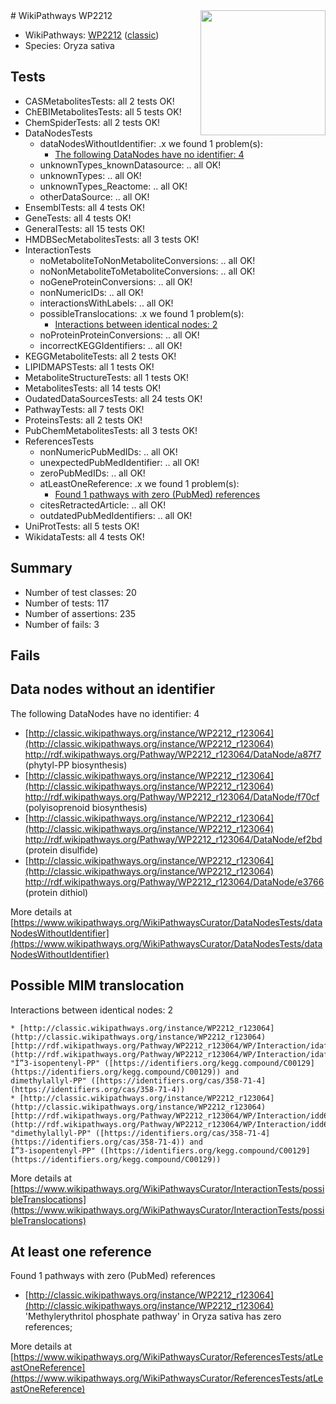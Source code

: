 <img style="float: right; width: 200px" src="https://upload.wikimedia.org/wikipedia/commons/thumb/8/83/Wplogo_with_text_500.png/640px-Wplogo_with_text_500.png" />
# WikiPathways WP2212

* WikiPathways: [WP2212](https://wikipathways.org/pathways/WP2212) ([classic](https://classic.wikipathways.org/instance/WP2212))
* Species: Oryza sativa
## Tests
* CASMetabolitesTests: all 2 tests OK!
* ChEBIMetabolitesTests: all 5 tests OK!
* ChemSpiderTests: all 2 tests OK!
* DataNodesTests
    * dataNodesWithoutIdentifier: .x we found 1 problem(s):
        * [The following DataNodes have no identifier: 4](#d2d32fa3)
    * unknownTypes_knownDatasource: .. all OK!
    * unknownTypes: .. all OK!
    * unknownTypes_Reactome: .. all OK!
    * otherDataSource: .. all OK!
* EnsemblTests: all 4 tests OK!
* GeneTests: all 4 tests OK!
* GeneralTests: all 15 tests OK!
* HMDBSecMetabolitesTests: all 3 tests OK!
* InteractionTests
    * noMetaboliteToNonMetaboliteConversions: .. all OK!
    * noNonMetaboliteToMetaboliteConversions: .. all OK!
    * noGeneProteinConversions: .. all OK!
    * nonNumericIDs: .. all OK!
    * interactionsWithLabels: .. all OK!
    * possibleTranslocations: .x we found 1 problem(s):
        * [Interactions between identical nodes: 2](#1c118207)
    * noProteinProteinConversions: .. all OK!
    * incorrectKEGGIdentifiers: .. all OK!
* KEGGMetaboliteTests: all 2 tests OK!
* LIPIDMAPSTests: all 1 tests OK!
* MetaboliteStructureTests: all 1 tests OK!
* MetabolitesTests: all 14 tests OK!
* OudatedDataSourcesTests: all 24 tests OK!
* PathwayTests: all 7 tests OK!
* ProteinsTests: all 2 tests OK!
* PubChemMetabolitesTests: all 3 tests OK!
* ReferencesTests
    * nonNumericPubMedIDs: .. all OK!
    * unexpectedPubMedIdentifier: .. all OK!
    * zeroPubMedIDs: .. all OK!
    * atLeastOneReference: .x we found 1 problem(s):
        * [Found 1 pathways with zero (PubMed) references](#d0a459f0)
    * citesRetractedArticle: .. all OK!
    * outdatedPubMedIdentifiers: .. all OK!
* UniProtTests: all 5 tests OK!
* WikidataTests: all 4 tests OK!


## Summary

* Number of test classes: 20
* Number of tests: 117
* Number of assertions: 235
* Number of fails: 3

## Fails

<a name="d2d32fa3" />

## Data nodes without an identifier

The following DataNodes have no identifier: 4

* [http://classic.wikipathways.org/instance/WP2212_r123064](http://classic.wikipathways.org/instance/WP2212_r123064) http://rdf.wikipathways.org/Pathway/WP2212_r123064/DataNode/a87f7 (phytyl-PP biosynthesis)
* [http://classic.wikipathways.org/instance/WP2212_r123064](http://classic.wikipathways.org/instance/WP2212_r123064) http://rdf.wikipathways.org/Pathway/WP2212_r123064/DataNode/f70cf (polyisoprenoid biosynthesis)
* [http://classic.wikipathways.org/instance/WP2212_r123064](http://classic.wikipathways.org/instance/WP2212_r123064) http://rdf.wikipathways.org/Pathway/WP2212_r123064/DataNode/ef2bd (protein disulfide)
* [http://classic.wikipathways.org/instance/WP2212_r123064](http://classic.wikipathways.org/instance/WP2212_r123064) http://rdf.wikipathways.org/Pathway/WP2212_r123064/DataNode/e3766 (protein dithiol)


More details at [https://www.wikipathways.org/WikiPathwaysCurator/DataNodesTests/dataNodesWithoutIdentifier](https://www.wikipathways.org/WikiPathwaysCurator/DataNodesTests/dataNodesWithoutIdentifier)

<a name="1c118207" />

## Possible MIM translocation

Interactions between identical nodes: 2
```
* [http://classic.wikipathways.org/instance/WP2212_r123064](http://classic.wikipathways.org/instance/WP2212_r123064) [http://rdf.wikipathways.org/Pathway/WP2212_r123064/WP/Interaction/idaf0dfa46](http://rdf.wikipathways.org/Pathway/WP2212_r123064/WP/Interaction/idaf0dfa46) "Î”3-isopentenyl-PP" ([https://identifiers.org/kegg.compound/C00129](https://identifiers.org/kegg.compound/C00129)) and 
dimethylallyl-PP" ([https://identifiers.org/cas/358-71-4](https://identifiers.org/cas/358-71-4))
* [http://classic.wikipathways.org/instance/WP2212_r123064](http://classic.wikipathways.org/instance/WP2212_r123064) [http://rdf.wikipathways.org/Pathway/WP2212_r123064/WP/Interaction/idd6efa0e8](http://rdf.wikipathways.org/Pathway/WP2212_r123064/WP/Interaction/idd6efa0e8) "dimethylallyl-PP" ([https://identifiers.org/cas/358-71-4](https://identifiers.org/cas/358-71-4)) and 
Î”3-isopentenyl-PP" ([https://identifiers.org/kegg.compound/C00129](https://identifiers.org/kegg.compound/C00129))
```

More details at [https://www.wikipathways.org/WikiPathwaysCurator/InteractionTests/possibleTranslocations](https://www.wikipathways.org/WikiPathwaysCurator/InteractionTests/possibleTranslocations)

<a name="d0a459f0" />

## At least one reference

Found 1 pathways with zero (PubMed) references

* [http://classic.wikipathways.org/instance/WP2212_r123064](http://classic.wikipathways.org/instance/WP2212_r123064) 'Methylerythritol phosphate pathway' in Oryza sativa has zero references; 


More details at [https://www.wikipathways.org/WikiPathwaysCurator/ReferencesTests/atLeastOneReference](https://www.wikipathways.org/WikiPathwaysCurator/ReferencesTests/atLeastOneReference)

